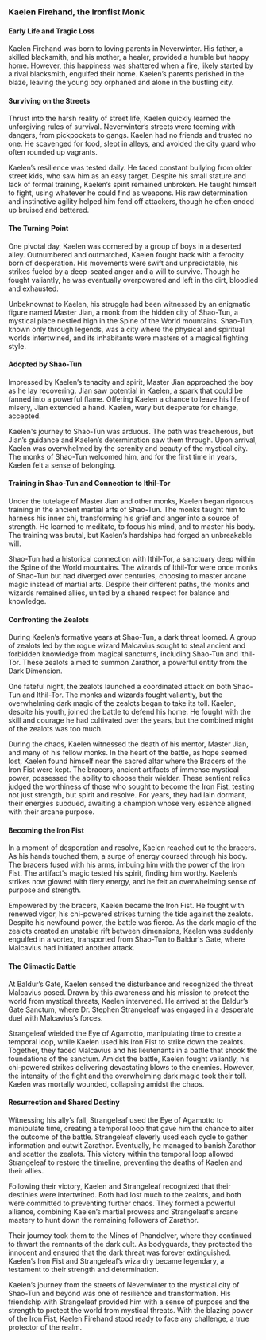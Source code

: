 ### Kaelen Firehand, the Ironfist Monk

#### Early Life and Tragic Loss
Kaelen Firehand was born to loving parents in Neverwinter. His father, a skilled blacksmith, and his mother, a healer, provided a humble but happy home. However, this happiness was shattered when a fire, likely started by a rival blacksmith, engulfed their home. Kaelen’s parents perished in the blaze, leaving the young boy orphaned and alone in the bustling city.

#### Surviving on the Streets
Thrust into the harsh reality of street life, Kaelen quickly learned the unforgiving rules of survival. Neverwinter’s streets were teeming with dangers, from pickpockets to gangs. Kaelen had no friends and trusted no one. He scavenged for food, slept in alleys, and avoided the city guard who often rounded up vagrants.

Kaelen’s resilience was tested daily. He faced constant bullying from older street kids, who saw him as an easy target. Despite his small stature and lack of formal training, Kaelen’s spirit remained unbroken. He taught himself to fight, using whatever he could find as weapons. His raw determination and instinctive agility helped him fend off attackers, though he often ended up bruised and battered.

#### The Turning Point

One pivotal day, Kaelen was cornered by a group of boys in a deserted alley. Outnumbered and outmatched, Kaelen fought back with a ferocity born of desperation. His movements were swift and unpredictable, his strikes fueled by a deep-seated anger and a will to survive. Though he fought valiantly, he was eventually overpowered and left in the dirt, bloodied and exhausted.

Unbeknownst to Kaelen, his struggle had been witnessed by an enigmatic figure named Master Jian, a monk from the hidden city of Shao-Tun, a mystical place nestled high in the Spine of the World mountains. Shao-Tun, known only through legends, was a city where the physical and spiritual worlds intertwined, and its inhabitants were masters of a magical fighting style.

#### Adopted by Shao-Tun

Impressed by Kaelen’s tenacity and spirit, Master Jian approached the boy as he lay recovering. Jian saw potential in Kaelen, a spark that could be fanned into a powerful flame. Offering Kaelen a chance to leave his life of misery, Jian extended a hand. Kaelen, wary but desperate for change, accepted.

Kaelen's journey to Shao-Tun was arduous. The path was treacherous, but Jian’s guidance and Kaelen’s determination saw them through. Upon arrival, Kaelen was overwhelmed by the serenity and beauty of the mystical city. The monks of Shao-Tun welcomed him, and for the first time in years, Kaelen felt a sense of belonging.

#### Training in Shao-Tun and Connection to Ithil-Tor

Under the tutelage of Master Jian and other monks, Kaelen began rigorous training in the ancient martial arts of Shao-Tun. The monks taught him to harness his inner chi, transforming his grief and anger into a source of strength. He learned to meditate, to focus his mind, and to master his body. The training was brutal, but Kaelen’s hardships had forged an unbreakable will.

Shao-Tun had a historical connection with Ithil-Tor, a sanctuary deep within the Spine of the World mountains. The wizards of Ithil-Tor were once monks of Shao-Tun but had diverged over centuries, choosing to master arcane magic instead of martial arts. Despite their different paths, the monks and wizards remained allies, united by a shared respect for balance and knowledge.

#### Confronting the Zealots

During Kaelen’s formative years at Shao-Tun, a dark threat loomed. A group of zealots led by the rogue wizard Malcavius sought to steal ancient and forbidden knowledge from magical sanctums, including Shao-Tun and Ithil-Tor. These zealots aimed to summon Zarathor, a powerful entity from the Dark Dimension.

One fateful night, the zealots launched a coordinated attack on both Shao-Tun and Ithil-Tor. The monks and wizards fought valiantly, but the overwhelming dark magic of the zealots began to take its toll. Kaelen, despite his youth, joined the battle to defend his home. He fought with the skill and courage he had cultivated over the years, but the combined might of the zealots was too much.

During the chaos, Kaelen witnessed the death of his mentor, Master Jian, and many of his fellow monks. In the heart of the battle, as hope seemed lost, Kaelen found himself near the sacred altar where the Bracers of the Iron Fist were kept. The bracers, ancient artifacts of immense mystical power, possessed the ability to choose their wielder. These sentient relics judged the worthiness of those who sought to become the Iron Fist, testing not just strength, but spirit and resolve. For years, they had lain dormant, their energies subdued, awaiting a champion whose very essence aligned with their arcane purpose.

#### Becoming the Iron Fist

In a moment of desperation and resolve, Kaelen reached out to the bracers. As his hands touched them, a surge of energy coursed through his body. The bracers fused with his arms, imbuing him with the power of the Iron Fist. The artifact's magic tested his spirit, finding him worthy. Kaelen’s strikes now glowed with fiery energy, and he felt an overwhelming sense of purpose and strength.

Empowered by the bracers, Kaelen became the Iron Fist. He fought with renewed vigor, his chi-powered strikes turning the tide against the zealots. Despite his newfound power, the battle was fierce. As the dark magic of the zealots created an unstable rift between dimensions, Kaelen was suddenly engulfed in a vortex, transported from Shao-Tun to Baldur's Gate, where Malcavius had initiated another attack.

#### The Climactic Battle

At Baldur’s Gate, Kaelen sensed the disturbance and recognized the threat Malcavius posed. Drawn by this awareness and his mission to protect the world from mystical threats, Kaelen intervened. He arrived at the Baldur’s Gate Sanctum, where Dr. Stephen Strangeleaf was engaged in a desperate duel with Malcavius’s forces.

Strangeleaf wielded the Eye of Agamotto, manipulating time to create a temporal loop, while Kaelen used his Iron Fist to strike down the zealots. Together, they faced Malcavius and his lieutenants in a battle that shook the foundations of the sanctum. Amidst the battle, Kaelen fought valiantly, his chi-powered strikes delivering devastating blows to the enemies. However, the intensity of the fight and the overwhelming dark magic took their toll. Kaelen was mortally wounded, collapsing amidst the chaos.

#### Resurrection and Shared Destiny
Witnessing his ally’s fall, Strangeleaf used the Eye of Agamotto to manipulate time, creating a temporal loop that gave him the chance to alter the outcome of the battle. Strangeleaf cleverly used each cycle to gather information and outwit Zarathor. Eventually, he managed to banish Zarathor and scatter the zealots. This victory within the temporal loop allowed Strangeleaf to restore the timeline, preventing the deaths of Kaelen and their allies.

Following their victory, Kaelen and Strangeleaf recognized that their destinies were intertwined. Both had lost much to the zealots, and both were committed to preventing further chaos. They formed a powerful alliance, combining Kaelen’s martial prowess and Strangeleaf’s arcane mastery to hunt down the remaining followers of Zarathor.

Their journey took them to the Mines of Phandelver, where they continued to thwart the remnants of the dark cult. As bodyguards, they protected the innocent and ensured that the dark threat was forever extinguished. Kaelen’s Iron Fist and Strangeleaf’s wizardry became legendary, a testament to their strength and determination.

Kaelen’s journey from the streets of Neverwinter to the mystical city of Shao-Tun and beyond was one of resilience and transformation. His friendship with Strangeleaf provided him with a sense of purpose and the strength to protect the world from mystical threats. With the blazing power of the Iron Fist, Kaelen Firehand stood ready to face any challenge, a true protector of the realm.

